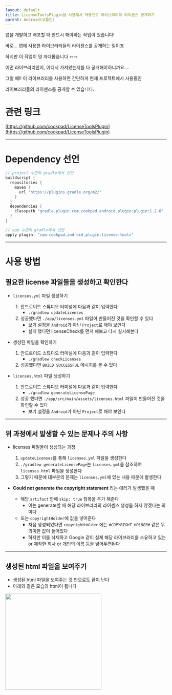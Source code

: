 ```yaml
---
layout: default
title: LicenseToolsPlugin을 사용해서 자동으로 라이브러리의 라이센스 공개하기
parent: Android(코틀린)
---
```


앱을 개발하고 배포할 때 반드시 해야하는 작업이 있습니다!

바로... 앱에 사용한 라이브러리들의 라이센스를 공개하는 일이죠

하지만 이 작업이 영 까다롭습니다 ㅠㅠ

어떤 라이브러리인지, 어디서 가져왔는지를 다 공개해야하니까요....

그럴 때!! 이 라이브러리를 사용하면 간단하게 현재 프로젝트에서 사용중인

라이브러리들의 라이센스를 공개할 수 있습니다.


# 관련 링크

[https://github.com/cookpad/LicenseToolsPlugin](https://github.com/cookpad/LicenseToolsPlugin)

----------------------

# Dependency 선언

```kotlin
// project 수준의 gradle에서 선언
buildscript {
  repositories {
    maven {
      url "https://plugins.gradle.org/m2/"
    }
  }
  dependencies {
    classpath "gradle.plugin.com.cookpad.android.plugin:plugin:1.2.6"
  }
}

// app 수준의 gradle에서 선언
apply plugin: "com.cookpad.android.plugin.license-tools"
```
-------------

# 사용 방법

## 필요한 license 파일들을 생성하고 확인한다

- `licenses.yml` 파일 생성하기
    1. 안드로이드 스튜디오 터미널에 다음과 같이 입력한다
        - `./gradlew updateLicenses`
    2. 성공했다면 `./app/licenses.yml` 파일이 만들어진 것을 확인할 수 있다
        - 보기 설정을 `Android`가 아닌 `Project`로 해야 보인다
        - 실패 했다면 licenseCheck를 먼저 해보고 다시 실시해본다
    
- 생성된 파일을 확인하기
    1. 안드로이드 스튜디오 터미널에 다음과 같이 입력한다
        - `./gradlew checkLicenses`
    2. 성공했다면 `BUILD SUCCESSFUL` 메시지를 볼 수 있다

- `licenses.html` 파일 생성하기
    1. 안드로이드 스튜디오 터미널에 다음과 같이 입력한다
        - `./gradlew generateLicensePage`
    2. 성공 했다면 `./app/src/main/assets/licenses.html` 파일이 만들어진 것을 화인할 수 있다
        - 보기 설정을 `Android`가 아닌 `Project`로 해야 보인다

-------------------

## 위 과정에서 발생할 수 있는 문제나 주의 사항

- licenses 파일들이 생성되는 과정
    1. `updateLicenses`를 통해 `licenses.yml` 파일을 생성한다
    2.   `./gradlew generateLicensePage`는  `licenses.yml`을 참조하여 `licenses.html` 파일을 생성한다
    3. 그렇기 때문에 대부분의 문제는 `licenses.yml`에 있는 내용 때문에 발생한다

- **Could not generate the copyright statement** 라는 에러가 발생했을 때
    - 해당 `artifact` 안에 `skip: true` 항목을 추가 해준다
        - 이는 generate할 때 해당 라이브러리의 라이센스 생성을 하지 않겠다는 의미다
    - 또는 `copyrightHolder`에 값을 넣어준다
        - 처음 생성되었다면 `copyrightHolder` 에는 *`#COPYRIGHT_HOLDER#`* 같은 무의미한 값이 들어있다
        - 하지만 이를 삭제하고 Google 같이 실제 해당 라이브러리를 소유하고 있는 or 제작한 회사 or 개인의 이름 등을 넣어두면된다

--------------

## 생성된 html 파일을 보여주기

- 생성된 html 파일을 보여주는 것 만으로도 끝이 난다
- 아래와 같은 모습의 html이 됩니다

<img src="https://user-images.githubusercontent.com/69494230/202360051-fbda831c-14e4-4569-94bb-17a4f91555a2.jpg" width="300">
